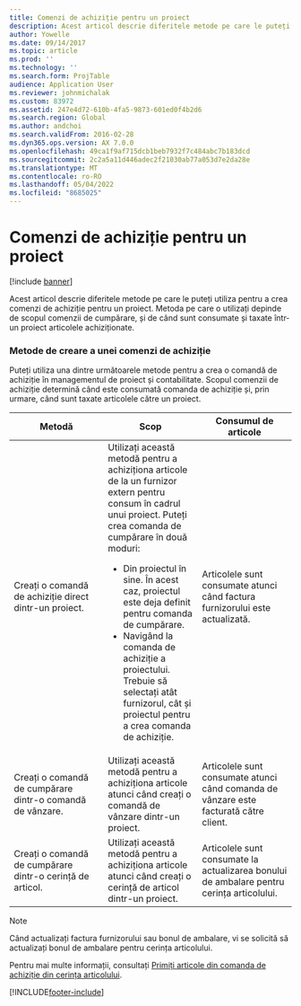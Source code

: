 ```yaml
---
title: Comenzi de achiziție pentru un proiect
description: Acest articol descrie diferitele metode pe care le puteți utiliza pentru a crea comenzi de achiziție pentru un proiect. Metoda pe care o utilizați depinde de scopul comenzii de cumpărare, și de când sunt consumate și taxate într-un proiect articolele achiziționate.
author: Yowelle
ms.date: 09/14/2017
ms.topic: article
ms.prod: ''
ms.technology: ''
ms.search.form: ProjTable
audience: Application User
ms.reviewer: johnmichalak
ms.custom: 83972
ms.assetid: 247e4d72-610b-4fa5-9873-601ed0f4b2d6
ms.search.region: Global
ms.author: andchoi
ms.search.validFrom: 2016-02-28
ms.dyn365.ops.version: AX 7.0.0
ms.openlocfilehash: 49ca1f9af715dcb1beb7932f7c484abc7b183dcd
ms.sourcegitcommit: 2c2a5a11d446adec2f21030ab77a053d7e2da28e
ms.translationtype: MT
ms.contentlocale: ro-RO
ms.lasthandoff: 05/04/2022
ms.locfileid: "8685025"
---
```

# <a name="purchase-orders-for-a-project"></a>Comenzi de achiziție pentru un proiect

[!include [banner](../includes/banner.md)]

Acest articol descrie diferitele metode pe care le puteți utiliza pentru a crea comenzi de achiziție pentru un proiect. Metoda pe care o utilizați depinde de scopul comenzii de cumpărare, și de când sunt consumate și taxate într-un proiect articolele achiziționate.

### <a name="methods-for-creating-a-purchase-order"></a>Metode de creare a unei comenzi de achiziție

Puteți utiliza una dintre următoarele metode pentru a crea o comandă de achiziție în managementul de proiect și contabilitate. Scopul comenzii de achiziție determină când este consumată comanda de achiziție și, prin urmare, când sunt taxate articolele către un proiect.

<table>
<colgroup>
<col width="33%" />
<col width="33%" />
<col width="33%" />
</colgroup>
<thead>
<tr class="header">
<th>Metodă</th>
<th>Scop</th>
<th>Consumul de articole</th>
</tr>
</thead>
<tbody>
<tr class="odd">
<td>Creați o comandă de achiziție direct dintr-un proiect.</td>
<td>Utilizați această metodă pentru a achiziționa articole de la un furnizor extern pentru consum în cadrul unui proiect. Puteți crea comanda de cumpărare în două moduri:
<ul>
<li>Din proiectul în sine. În acest caz, proiectul este deja definit pentru comanda de cumpărare.</li>
<li>Navigând la comanda de achiziție a proiectului. Trebuie să selectați atât furnizorul, cât și proiectul pentru a crea comanda de achiziție.</li>
</ul></td>
<td>Articolele sunt consumate atunci când factura furnizorului este actualizată.</td>
</tr>
<tr class="even">
<td>Creați o comandă de cumpărare dintr-o comandă de vânzare.</td>
<td>Utilizați această metodă pentru a achiziționa articole atunci când creați o comandă de vânzare dintr-un proiect.</td>
<td>Articolele sunt consumate atunci când comanda de vânzare este facturată către client.</td>
</tr>
<tr class="odd">
<td>Creați o comandă de cumpărare dintr-o cerință de articol.</td>
<td>Utilizați această metodă pentru a achiziționa articole atunci când creați o cerință de articol dintr-un proiect.</td>
<td>Articolele sunt consumate la actualizarea bonului de ambalare pentru cerința articolului.</td>
</tr>
</tbody>
</table>

> [!NOTE] 
> Când actualizați factura furnizorului sau bonul de ambalare, vi se solicită să actualizați bonul de ambalare pentru cerința articolului.

Pentru mai multe informații, consultați [Primiți articole din comanda de achiziție din cerința articolului](tasks/receive-items-purchase-order-item-requirement.md).



[!INCLUDE[footer-include](../includes/footer-banner.md)]